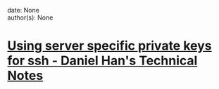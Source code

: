 
date: None  
author(s): None  

# [Using server specific private keys for ssh - Daniel Han's Technical Notes](https://sites.google.com/site/xiangyangsite/home/technical-tips/linux-unix/common-tips/using-server-specific-private-keys-for-ssh)



